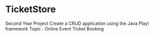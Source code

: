 ﻿# TicketStore

Second Year Project
Create a CRUD application using the Java Play! framework
Topic : Online Event Ticket Booking
